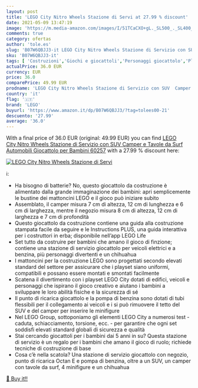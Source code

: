 ```yaml
---
layout: post
title: 'LEGO City Nitro Wheels Stazione di Servi at 27.99 % discount'
date: 2021-05-09 13:47:19
image: 'https://m.media-amazon.com/images/I/51TCaCXO+gL._SL500_._SL400_.jpg'
comments: true
category: ofertas
author: 'tole.es'
slug: 'B07W6QBJJ3-it LEGO City Nitro Wheels Stazione di Servizio con SUV Camper...'
sku: 'B07W6QBJJ3-it'
tags: [ 'Costruzioni','Giochi e giocattoli','Personaggi giocattolo','Playset con pupazzetti per bambini','lego', ]
actualPrice: 36.0 EUR
currency: EUR
price: 36.0
comparePrice: 49.99 EUR
prodname: 'LEGO City Nitro Wheels Stazione di Servizio con SUV  Camper e Tavole da Surf  Automobili Giocattolo per Bambini  60257'
country: 'it'
flag: '🇮🇹'
brand: 'LEGO'
buyurl: 'https://www.amazon.it/dp/B07W6QBJJ3/?tag=tolees00-21'
descuento: '27.99'
average: '36.0'
---
```


With a final price of 36.0 EUR (original: 49.99 EUR) you can find [LEGO City Nitro Wheels Stazione di Servizio con SUV  Camper e Tavole da Surf  Automobili Giocattolo per Bambini  60257](https://www.amazon.it/dp/B07W6QBJJ3/?tag=tolees00-21) with a  27.99 % discount here:

[![LEGO City Nitro Wheels Stazione di Servi](https://m.media-amazon.com/images/I/51TCaCXO+gL._SL500_._SL400_.jpg)](https://www.amazon.it/dp/B07W6QBJJ3/?tag=tolees00-21)

ℹ️:

- Ha bisogno di batterie? No, questo giocattolo da costruzione è alimentato dalla grande immaginazione dei bambini: apri semplicemente le bustine dei mattoncini LEGO e il gioco può iniziare subito
- Assemblato, il camper misura 7 cm di altezza, 12 cm di lunghezza e 6 cm di larghezza, mentre il negozio misura 8 cm di altezza, 12 cm di larghezza e 7 cm di profondità
- Questo giocattolo da costruzione contiene una guida alla costruzione stampata facile da seguire e le Instructions PLUS, una guida interattiva per i costruttori in erba; disponibile nell’app LEGO Life
- Set tutto da costruire per bambini che amano il gioco di finzione; contiene una stazione di servizio giocattolo per veicoli elettrici e a benzina, più personaggi divertenti e un chihuahua
- I mattoncini per la costruzione LEGO sono progettati secondo elevati standard del settore per assicurare che i playset siano uniformi, compatibili e possano essere montati e smontati facilmente
- Scatena il divertimento con i playset LEGO City dotati di edifici, veicoli e personaggi che ispirano il gioco creativo e aiutano i bambini a sviluppare le loro abilità fisiche e la sicurezza di sé
- Il punto di ricarica giocattolo e la pompa di benzina sono dotati di tubi flessibili per il collegamento ai veicoli e i si può rimuovere il tetto del SUV e del camper per inserire le minifigure
- Nel LEGO Group, sottoponiamo gli elementi LEGO City a numerosi test - caduta, schiacciamento, torsione, ecc. - per garantire che ogni set soddisfi elevati standard globali di sicurezza e qualità
- Stai cercando giocattoli per i bambini dai 5 anni in su? Questa stazione di servizio è un regalo per i bambini che amano il gioco di ruolo; richiede tecniche di costruzione di base
- Cosa c’è nella scatola? Una stazione di servizio giocattolo con negozio, punto di ricarica Octan E e pompa di benzina, oltre a un SUV, un camper con tavole da surf, 4 minifigure e un chihuahua

[🛒 Buy it!!](https://www.amazon.it/dp/B07W6QBJJ3/?tag=tolees00-21)

